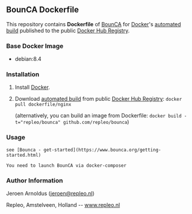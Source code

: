 ## BounCA Dockerfile


This repository contains **Dockerfile** of [BounCA](https://bounca.org/) for [Docker](https://www.docker.com/)'s [automated build](https://registry.hub.docker.com/u/repleo/bounca/) published to the public [Docker Hub Registry](https://registry.hub.docker.com/).


### Base Docker Image

* debian:8.4


### Installation

1. Install [Docker](https://www.docker.com/).

2. Download [automated build](https://registry.hub.docker.com/u/repleo/bounca/) from public [Docker Hub Registry](https://registry.hub.docker.com/): `docker pull dockerfile/nginx`

   (alternatively, you can build an image from Dockerfile: `docker build -t="repleo/bounca" github.com/repleo/bounca`)


### Usage

    see [Bounca - get-started](https://www.bounca.org/getting-started.html)
    
    You need to launch BounCA via docker-composer

### Author Information

Jeroen Arnoldus (jeroen@repleo.nl)

Repleo, Amstelveen, Holland -- www.repleo.nl  
